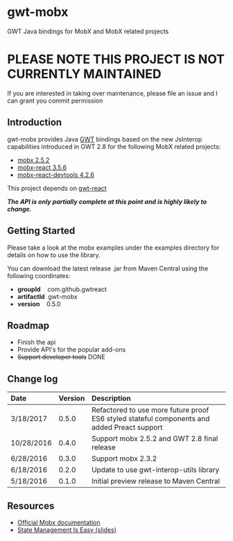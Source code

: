 # gwt-mobx
GWT Java bindings for MobX and MobX related projects

# PLEASE NOTE THIS PROJECT IS NOT CURRENTLY MAINTAINED

If you are interested in taking over maintenance, please file an issue and I can grant you commit permission

## Introduction

gwt-mobx provides Java [GWT](http://www.gwtproject.org/) bindings based on the
new JsInterop capabilities introduced in GWT 2.8 for the following MobX related projects:

* [mobx 2.5.2](https://github.com/mobxjs/mobx)
* [mobx-react 3.5.6](https://github.com/mobxjs/mobx-react)
* [mobx-react-devtools 4.2.6](https://github.com/mobxjs/mobx-react-devtools)

This project depends on [gwt-react](https://github.com/GWTReact/gwt-react)

***The API is only partially complete at this point and is highly likely to change.***

## Getting Started

Please take a look at the mobx examples under the examples directory for details on how to use the library.

You can download the latest release .jar from Maven Central using the following coordinates:

* **groupId**&nbsp;&nbsp;&nbsp; com.github.gwtreact
* **artifactId**&nbsp;&nbsp;gwt-mobx
* **version**&nbsp;&nbsp;&nbsp;  0.5.0

## Roadmap

* Finish the api
* Provide API's for the popular add-ons
* ~~Support developer tools~~ DONE

## Change log

| Date | Version | Description |
| :---      | :---  | :---  |
| 3/18/2017 | 0.5.0 | Refactored to use more future proof ES6 styled stateful components and added Preact support  |
| 10/28/2016 | 0.4.0 | Support mobx 2.5.2 and GWT 2.8 final release  |
| 6/28/2016 | 0.3.0 | Support mobx 2.3.2  |
| 6/18/2016 | 0.2.0 | Update to use gwt-interop-utils library   |
| 5/18/2016 | 0.1.0 | Initial preview release to Maven Central   |


## Resources

* [Official Mobx documentation](https://mobxjs.github.io/mobx/)
* [State Management Is Easy (slides)](https://speakerdeck.com/mweststrate/state-management-is-easy-introduction-to-mobx)

